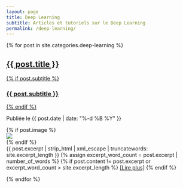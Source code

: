 ```yaml
---
layout: page
title: Deep Learning
subtitle: Articles et tutoriels sur le Deep Learning
permalink: /deep-learning/
---
```

{% for post in site.categories.deep-learning %}
  <!-- Insérez ici le code pour afficher l'article (voir étape 3) -->
  <article class="post-preview">
  <a href="{{ post.url | relative_url }}">
    <h2 class="post-title">{{ post.title }}</h2>
    {% if post.subtitle %}
    <h3 class="post-subtitle">{{ post.subtitle }}</h3>
    {% endif %}
  </a>

  <p class="post-meta">
    Publiée le {{ post.date | date: "%-d %B %Y" }}
  </p>

  <div class="post-entry-container">
    {% if post.image %}
    <div class="post-image">
      <a href="{{ post.url | relative_url }}">
        <img src="{{ post.image | relative_url }}">
      </a>
    </div>
    {% endif %}
    <div class="post-entry">
      {{ post.excerpt | strip_html | xml_escape | truncatewords: site.excerpt_length }}
      {% assign excerpt_word_count = post.excerpt | number_of_words %}
      {% if post.content != post.excerpt or excerpt_word_count > site.excerpt_length %}
        <a href="{{ post.url | relative_url }}" class="post-read-more">[Lire&nbsp;plus]</a>
      {% endif %}
    </div>
  </div>
</article>

{% endfor %}

